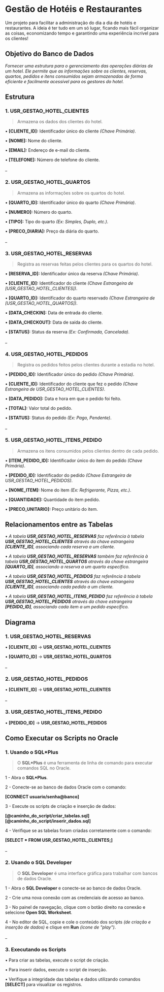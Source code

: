 # Gestão de Hotéis e Restaurantes

Um projeto para facilitar a administração do dia a dia de hotéis e restaurantes. A ideia é ter tudo em um só lugar, ficando mais fácil organizar as coisas, economizando tempo e garantindo uma experiência incrível para os clientes!

## Objetivo do Banco de Dados

_Fornecer uma estrutura para o gerenciamento das operações diárias de um hotel. Ele permite que as informações sobre os clientes, reservas, quartos, pedidos e itens consumidos sejam armazenadas de forma eficiente e facilmente acessível para os gestores do hotel._

## Estrutura

### 1. USR_GESTAO_HOTEL_CLIENTES

> Armazena os dados dos clientes do hotel.

• **[CLIENTE_ID]:** Identificador único do cliente _(Chave Primária)_.

• **[NOME]:** Nome do cliente.

• **[EMAIL]:** Endereço de e-mail do cliente.

• **[TELEFONE]:** Número de telefone do cliente.

_

### 2. USR_GESTAO_HOTEL_QUARTOS

> Armazena as informações sobre os quartos do hotel.

• **[QUARTO_ID]:** Identificador único do quarto _(Chave Primária)_.

• **[NUMERO]:** Número do quarto.

• **[TIPO]:** Tipo do quarto _(Ex: Simples, Duplo, etc.)_.

• **[PRECO_DIARIA]:** Preço da diária do quarto.

_

### 3. USR_GESTAO_HOTEL_RESERVAS

> Registra as reservas feitas pelos clientes para os quartos do hotel.

• **[RESERVA_ID]:** Identificador único da reserva _(Chave Primária)_.

• **[CLIENTE_ID]:** Identificador do cliente _(Chave Estrangeira de [USR_GESTAO_HOTEL_CLIENTES])_.

• **[QUARTO_ID]:** Identificador do quarto reservado _(Chave Estrangeira de [USR_GESTAO_HOTEL_QUARTOS])_.

• **[DATA_CHECKIN]:** Data de entrada do cliente.

• **[DATA_CHECKOUT]:** Data de saída do cliente.

• **[STATUS]:** Status da reserva _(Ex: Confirmada, Cancelada)_.

_

### 4. USR_GESTAO_HOTEL_PEDIDOS

> Registra os pedidos feitos pelos clientes durante a estadia no hotel.

• **[PEDIDO_ID]:** Identificador único do pedido _(Chave Primária)_.

• **[CLIENTE_ID]:** Identificador do cliente que fez o pedido _(Chave Estrangeira de USR_GESTAO_HOTEL_CLIENTES)_.

• **[DATA_PEDIDO]:** Data e hora em que o pedido foi feito.

• **[TOTAL]:** Valor total do pedido.

• **[STATUS]:** Status do pedido _(Ex: Pago, Pendente)_.

_

### 5. USR_GESTAO_HOTEL_ITENS_PEDIDO

> Armazena os itens consumidos pelos clientes dentro de cada pedido.

• **[ITEM_PEDIDO_ID]:** Identificador único do item do pedido _(Chave Primária)_.

• **[PEDIDO_ID]:** Identificador do pedido _(Chave Estrangeira de USR_GESTAO_HOTEL_PEDIDOS)_.

• **[NOME_ITEM]:** Nome do item _(Ex: Refrigerante, Pizza, etc.)_.

• **[QUANTIDADE]:** Quantidade do item pedido.

• **[PRECO_UNITARIO]:** Preço unitário do item.

## Relacionamentos entre as Tabelas

• _A tabela **USR_GESTAO_HOTEL_RESERVAS** faz referência à tabela **USR_GESTAO_HOTEL_CLIENTES** através da chave estrangeira **[CLIENTE_ID]**, associando cada reserva a um cliente._

• _A tabela **USR_GESTAO_HOTEL_RESERVAS** também faz referência à tabela **USR_GESTAO_HOTEL_QUARTOS** através da chave estrangeira **[QUARTO_ID]**, associando a reserva a um quarto específico._

• _A tabela **USR_GESTAO_HOTEL_PEDIDOS** faz referência à tabela **USR_GESTAO_HOTEL_CLIENTES** através da chave estrangeira **[CLIENTE_ID]**, associando cada pedido a um cliente._

• _A tabela **USR_GESTAO_HOTEL_ITENS_PEDIDO** faz referência à tabela **USR_GESTAO_HOTEL_PEDIDOS** através da chave estrangeira **[PEDIDO_ID]**, associando cada item a um pedido específico._

## Diagrama

### 1. USR_GESTAO_HOTEL_RESERVAS

• **[CLIENTE_ID]** -> **USR_GESTAO_HOTEL_CLIENTES**

• **[QUARTO_ID]** -> **USR_GESTAO_HOTEL_QUARTOS**

_

### 2. USR_GESTAO_HOTEL_PEDIDOS

• **[CLIENTE_ID]** -> **USR_GESTAO_HOTEL_CLIENTES**

_

### 3. USR_GESTAO_HOTEL_ITENS_PEDIDO

• **[PEDIDO_ID]** -> **USR_GESTAO_HOTEL_PEDIDOS**

## Como Executar os Scripts no Oracle

### 1. Usando o SQL*Plus

> O **SQL*Plus** é uma ferramenta de linha de comando para executar comandos SQL no Oracle.

1 - Abra o **SQL*Plus**.

2 - Conecte-se ao banco de dados Oracle com o comando:

**[CONNECT usuario/senha@banco]**

3 - Execute os scripts de criação e inserção de dados:

**[@caminho_do_script/criar_tabelas.sql]**
**[@caminho_do_script/inserir_dados.sql]**

4 - Verifique se as tabelas foram criadas corretamente com o comando:

**[SELECT * FROM USR_GESTAO_HOTEL_CLIENTES;]**

_

### 2. Usando o SQL Developer

> O **SQL Developer** é uma interface gráfica para trabalhar com bancos de dados Oracle.

1 - Abra o **SQL Developer** e conecte-se ao banco de dados Oracle.

2 - Crie uma nova conexão com as credenciais de acesso ao banco.

3 - No painel de navegação, clique com o botão direito na conexão e selecione **Open SQL Worksheet**.

4 - No editor de SQL, copie e cole o conteúdo dos scripts _(de criação e inserção de dados)_ e clique em **Run** _(ícone de "play")_.

_

### 3. Executando os Scripts

• Para criar as tabelas, execute o script de criação.

• Para inserir dados, execute o script de inserção.

• Verifique a integridade das tabelas e dados utilizando comandos **[SELECT]** para visualizar os registros.
